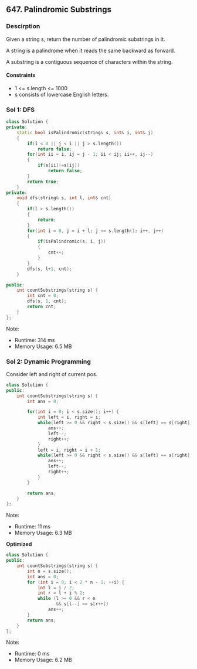 ## 647. Palindromic Substrings

### Descirption 
Given a string s, return the number of palindromic substrings in it.

A string is a palindrome when it reads the same backward as forward.

A substring is a contiguous sequence of characters within the string.

#### Constraints
- 1 <= s.length <= 1000
- s consists of lowercase English letters.

### Sol 1: DFS
```C++
class Solution {
private:
    static bool isPalindromic(string& s, int& i, int& j)
    {
        if(i < 0 || j < i || j > s.length())
            return false;
        for(int ii = i, ij = j - 1; ii < ij; ii++, ij--)
        {
            if(s[ii]!=s[ij])
                return false;
        }
        return true;
    }
private:
    void dfs(string& s, int l, int& cnt)
    {
        if(l > s.length())
        {
            return;
        }
        for(int i = 0, j = i + l; j <= s.length(); i++, j++)
        {
            if(isPalindromic(s, i, j))
            {
                cnt++;
            }
        }
        dfs(s, l+1, cnt);
    }

public:
    int countSubstrings(string s) {
        int cnt = 0;
        dfs(s, 1, cnt);
        return cnt;
    }
};
```
Note:
- Runtime: 314 ms
- Memory Usage: 6.5 MB
### Sol 2: Dynamic Programming
Consider left and right of current pos.
```C++
class Solution {
public:
	int countSubstrings(string s) {
		int ans = 0;

		for(int i = 0; i < s.size(); i++) {
			int left = i, right = i;
			while(left >= 0 && right < s.size() && s[left] == s[right]) {
				ans++;
				left--;
				right++;
			}
			left = i, right = i + 1;
			while(left >= 0 && right < s.size() && s[left] == s[right]) {
				ans++;
				left--;
				right++;
			}
		}

		return ans;
	}
};
```
Note:
- Runtime: 11 ms
- Memory Usage: 6.3 MB

**Optimized**
```C++
class Solution {
public:
    int countSubstrings(string s) {
        int n = s.size();
        int ans = 0;
        for (int i = 0; i < 2 * n - 1; ++i) {
            int l = i / 2;
            int r = l + i % 2;
            while (l >= 0 && r < n 
                   && s[l--] == s[r++])
                ans++;
        }
        return ans;
    }
};
```
Note:
- Runtime: 0 ms
- Memory Usage: 6.2 MB


